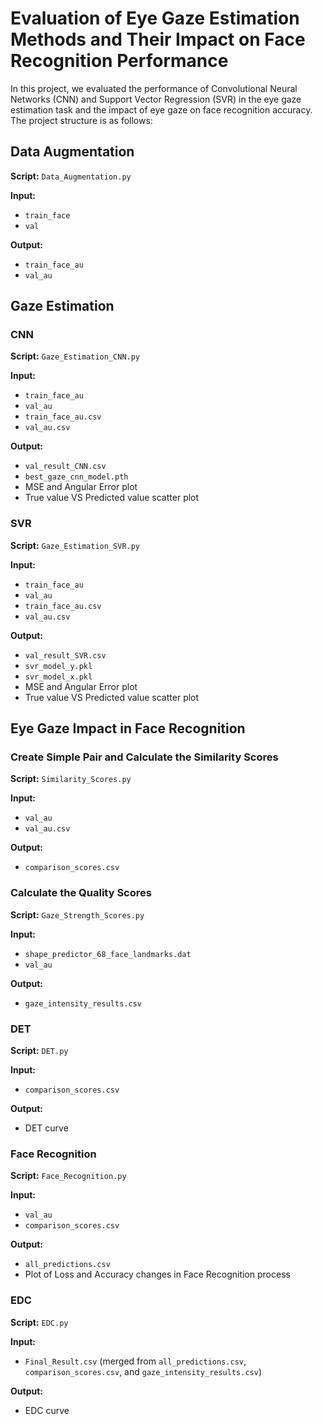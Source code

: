 # Evaluation of Eye Gaze Estimation Methods and Their Impact on Face Recognition Performance

In this project, we evaluated the performance of Convolutional Neural Networks (CNN) and Support Vector Regression (SVR) in the eye gaze estimation task and the impact of eye gaze on face recognition accuracy.
The project structure is as follows:
## Data Augmentation
**Script:** `Data_Augmentation.py`

**Input:**
- `train_face`
- `val`

**Output:**
- `train_face_au`
- `val_au`

## Gaze Estimation

### CNN
**Script:** `Gaze_Estimation_CNN.py`

**Input:**
- `train_face_au`
- `val_au`
- `train_face_au.csv`
- `val_au.csv`

**Output:**
- `val_result_CNN.csv`
- `best_gaze_cnn_model.pth`
- MSE and Angular Error plot
- True value VS Predicted value scatter plot

### SVR
**Script:** `Gaze_Estimation_SVR.py`

**Input:**
- `train_face_au`
- `val_au`
- `train_face_au.csv`
- `val_au.csv`

**Output:**
- `val_result_SVR.csv`
- `svr_model_y.pkl`
- `svr_model_x.pkl`
- MSE and Angular Error plot
- True value VS Predicted value scatter plot

## Eye Gaze Impact in Face Recognition

### Create Simple Pair and Calculate the Similarity Scores
**Script:** `Similarity_Scores.py`

**Input:**
- `val_au`
- `val_au.csv`

**Output:**
- `comparison_scores.csv`

### Calculate the Quality Scores
**Script:** `Gaze_Strength_Scores.py`

**Input:**
- `shape_predictor_68_face_landmarks.dat`
- `val_au`

**Output:**
- `gaze_intensity_results.csv`

### DET
**Script:** `DET.py`

**Input:**
- `comparison_scores.csv`

**Output:**
- DET curve

### Face Recognition
**Script:** `Face_Recognition.py`

**Input:**
- `val_au`
- `comparison_scores.csv`

**Output:**
- `all_predictions.csv`
- Plot of Loss and Accuracy changes in Face Recognition process 

### EDC
**Script:** `EDC.py`

**Input:**
- `Final_Result.csv` (merged from `all_predictions.csv`, `comparison_scores.csv`, and `gaze_intensity_results.csv`)

**Output:**
- EDC curve
